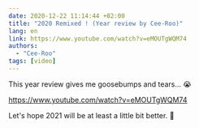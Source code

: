 ```yaml
---
date: 2020-12-22 11:14:44 +02:00
title: "2020 Remixed ! (Year review by Cee-Roo)"
lang: en
link: https://www.youtube.com/watch?v=eMOUTgWQM74
authors:
  - "Cee-Roo"
tags: [video]
---
```


This year review gives me goosebumps and tears… 😭

https://www.youtube.com/watch?v=eMOUTgWQM74

Let's hope 2021 will be at least a little bit better. 🙏
